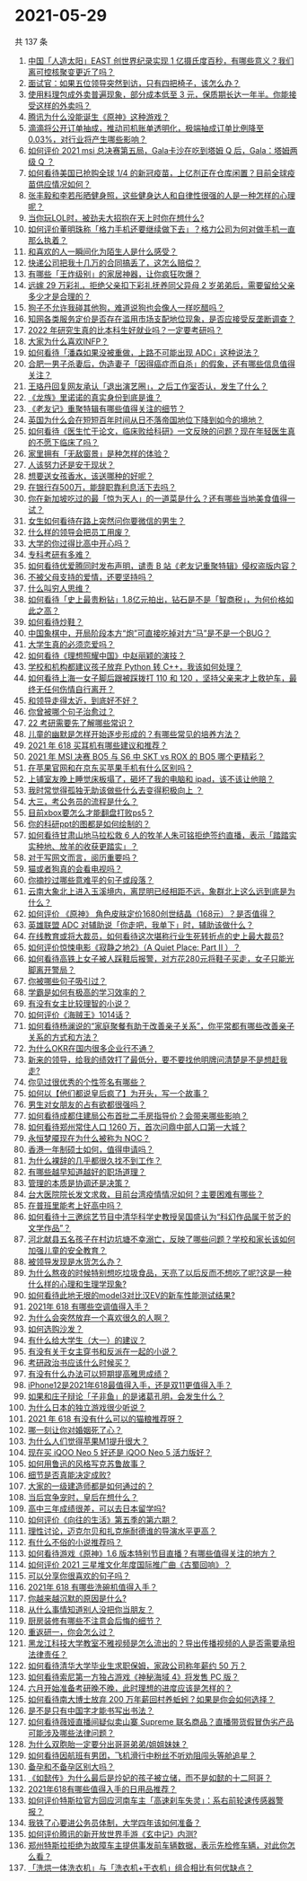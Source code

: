 # 2021-05-29

共 137 条

<!-- BEGIN -->
<!-- 最后更新时间 Sat May 29 2021 17:37:53 GMT+0800 (China Standard Time) -->

1. [中国「人造太阳」EAST 创世界纪录实现 1
   亿摄氏度百秒，有哪些意义？我们离可控核聚变更近了吗？](https://www.zhihu.com/question/461890685)
2. [面试官：如果五位领导突然到访，只有四把椅子，该怎么办？](https://www.zhihu.com/question/456412666)
3. [使用料理包成外卖普遍现象，部分成本低至 3
   元，保质期长达一年半。你能接受这样的外卖吗？](https://www.zhihu.com/question/461747523)
4. [腾讯为什么没能诞生《原神》这种游戏？](https://www.zhihu.com/question/461277286)
5. [滴滴将公开订单抽成，推动司机账单透明化，极端抽成订单比例降至
   0.03%，对行业将产生哪些影响？](https://www.zhihu.com/question/461562442)
6. [如何评价 2021 msi 总决赛第五局，Gala卡沙在吃到塔姆 Q 后，Gala：塔姆两级 Q
   ？](https://www.zhihu.com/question/461780557)
7. [如何看待美国已抢购全球 1/4
   的新冠疫苗，上亿剂正在仓库闲置？目前全球疫苗供应情况如何？](https://www.zhihu.com/question/460152630)
8. [张丰毅和李若彤晒健身照，这些健身达人和自律性很强的人是一种怎样的心理呢？](https://www.zhihu.com/question/459415948)
9. [当你玩LOL时，被劲夫大招抱在天上时你在想什么?](https://www.zhihu.com/question/461534135)
10. [如何评价董明珠称「格力手机还要继续做下去」？格力公司为何对做手机一直那么执着？](https://www.zhihu.com/question/461458064)
11. [和喜欢的人一瞬间化为陌生人是什么感受？](https://www.zhihu.com/question/459630249)
12. [快递公司把我十几万的合同搞丢了，这怎么赔偿？](https://www.zhihu.com/question/374980406)
13. [有哪些「王炸级别」的家居神器，让你疯狂吹爆？](https://www.zhihu.com/question/434514475)
14. [远嫁 29 万彩礼，拒绝父亲扣下彩礼抚养同父异母 2
    岁弟弟后，需要留给父亲多少才是合理的？](https://www.zhihu.com/question/461285207)
15. [狗子不允许我碰其他狗，难道说狗也会像人一样吃醋吗？](https://www.zhihu.com/question/461721289)
16. [知网各类服务定价是否存在滥用市场支配地位现象，是否应接受反垄断调查？](https://www.zhihu.com/question/461638628)
17. [2022 年研究生真的比本科生好就业吗？一定要考研吗？](https://www.zhihu.com/question/461310407)
18. [大家为什么喜欢INFP？](https://www.zhihu.com/question/459248603)
19. [如何看待「潘森如果没被重做，上路不可能出现 ADC」这种说法？](https://www.zhihu.com/question/457008736)
20. [合肥一男子杀妻后，伪造妻子「因得癌症而自杀」的假象，还有哪些信息值得关注？](https://www.zhihu.com/question/461886353)
21. [王珞丹回复网友承认「退出演艺圈」，之后工作室否认，发生了什么？](https://www.zhihu.com/question/461310414)
22. [《龙族》里诺诺的真实身份到底是谁？](https://www.zhihu.com/question/40568999)
23. [《老友记》重聚特辑有哪些值得关注的细节？](https://www.zhihu.com/question/461644828)
24. [英国为什么会在短短百年时间从日不落帝国地位下降到如今的境地？](https://www.zhihu.com/question/458600603)
25. [如何看待《医生忙于论文，临床败给科研》一文反映的问题？现在年轻医生真的不愿下临床了吗？](https://www.zhihu.com/question/461624396)
26. [家里拥有「无敌窗景」是种怎样的体验？](https://www.zhihu.com/question/459289624)
27. [人该努力还是安于现状？](https://www.zhihu.com/question/459993654)
28. [想要送女孩香水，该送哪种的好呢？](https://www.zhihu.com/question/453625396)
29. [在银行存500万，能辞职靠利息活下去吗？](https://www.zhihu.com/question/347518117)
30. [你在新加坡吃过的最「惊为天人」的一道菜是什么？还有哪些当地美食值得一试？](https://www.zhihu.com/question/460654147)
31. [女生如何看待在路上突然问你要微信的男生？](https://www.zhihu.com/question/320105658)
32. [什么样的领导会把员工用废？](https://www.zhihu.com/question/456420261)
33. [大学的你过得比高中开心吗？](https://www.zhihu.com/question/460249323)
34. [专科考研有多难？](https://www.zhihu.com/question/41125965)
35. [如何看待优爱腾同时发布声明，谴责 B
    站《老友记重聚特辑》侵权盗版内容？](https://www.zhihu.com/question/461879768)
36. [不被父母支持的爱情，还要坚持吗？](https://www.zhihu.com/question/461036682)
37. [什么叫穷人思维？](https://www.zhihu.com/question/458970752)
38. [如何看待「史上最贵粉钻」1.8亿元拍出，钻石是不是「智商税」，为何价格如此之高？](https://www.zhihu.com/question/461615316)
39. [如何看待炒鞋？](https://www.zhihu.com/question/318553258)
40. [中国象棋中，开局阶段本方“炮”可直接吃掉对方“马”是不是一个BUG？](https://www.zhihu.com/question/41478929)
41. [大学生真的必须恋爱吗？](https://www.zhihu.com/question/460593007)
42. [如何看待《理想照耀中国》中赵丽颖的演技？](https://www.zhihu.com/question/461761569)
43. [学校和机构都建议孩子放弃 Python 转
    C++，我该如何处理？](https://www.zhihu.com/question/460432138)
44. [如何看待上海一女子脚后跟被踩拨打 110 和 120
    ，坚持父亲来才上救护车，最终无任何伤情自行离开？](https://www.zhihu.com/question/461492198)
45. [和领导走得太近，到底好不好？](https://www.zhihu.com/question/435265697)
46. [你曾被哪个句子治愈过？](https://www.zhihu.com/question/454759562)
47. [22 考研需要先了解哪些常识？](https://www.zhihu.com/question/461846241)
48. [儿童的幽默是怎样开始逐步形成的？有哪些常见的培养方法？](https://www.zhihu.com/question/21925549)
49. [2021 年 618 买耳机有哪些建议和推荐？](https://www.zhihu.com/question/461465871)
50. [2021 年 MSI 决赛 BO5 与 S6 中 SKT vs ROX 的 BO5
    哪个更精彩？](https://www.zhihu.com/question/461317945)
51. [在苹果官网和在京东买苹果手机有什么区别吗？](https://www.zhihu.com/question/381430800)
52. [上铺室友晚上睡觉床板塌了，砸坏了我的电脑和
    ipad，该不该让他赔？](https://www.zhihu.com/question/460572374)
53. [我时常觉得孤独无助该做些什么去变得积极向上 ？](https://www.zhihu.com/question/460648517)
54. [大三，考公务员的流程是什么？](https://www.zhihu.com/question/421404115)
55. [目前xbox要怎么才能翻盘打败ps5？](https://www.zhihu.com/question/461868548)
56. [你的科研ppt的图都是如何绘制的？](https://www.zhihu.com/question/353575061)
57. [如何看待甘肃山地马拉松救 6
    人的牧羊人朱可铭拒绝签约直播，表示「踏踏实实种地、放羊的收获更踏实」？](https://www.zhihu.com/question/461751615)
58. [对于写网文而言，阅历重要吗？](https://www.zhihu.com/question/454727444)
59. [猫或者狗真的会看电视吗？](https://www.zhihu.com/question/31559547)
60. [你摘抄过哪些意难平的句子或段落？](https://www.zhihu.com/question/430494155)
61. [云南大象北上进入玉溪境内，离昆明已经相距不远，象群北上这么远到底是为什么？](https://www.zhihu.com/question/461780294)
62. [如何评价 《原神》
    角色皮肤定价1680创世结晶（168元）？是否值得？](https://www.zhihu.com/question/461933175)
63. [英雄联盟 ADC 对辅助说「你走吧，我单下」时，辅助该做什么？](https://www.zhihu.com/question/461571906)
64. [在线教育或将大裁员，如何看待这次堪称行业生死转折点的史上最大裁员?](https://www.zhihu.com/question/461837840)
65. [如何评价惊悚电影《寂静之地2》（A Quiet Place: Part II
    ）？](https://www.zhihu.com/question/370601326)
66. [如何看待高铁上女子被人踩鞋后报警，对方花280元将鞋子买走，女子只能光脚离开警局？](https://www.zhihu.com/question/461397187)
67. [你被哪些句子吸引过？](https://www.zhihu.com/question/459118104)
68. [学霸是如何有极高的学习效率的？](https://www.zhihu.com/question/366475943)
69. [有没有女主比较理智的小说？](https://www.zhihu.com/question/364191258)
70. [如何评价《海贼王》1014话？](https://www.zhihu.com/question/461557016)
71. [如何看待杨澜说的“家庭聚餐有助于改善亲子关系”，你平常都有哪些改善亲子关系的方式和方法？](https://www.zhihu.com/question/461641332)
72. [为什么OKR在国内很多企业行不通？](https://www.zhihu.com/question/275003705)
73. [新来的领导，给我的绩效打了最低分，要不要找他明牌问清楚是不是想赶我走?](https://www.zhihu.com/question/454250798)
74. [你见过很优秀的个性签名有哪些？](https://www.zhihu.com/question/265584312)
75. [如何以【他们都说皇后疯了】为开头，写一个故事？](https://www.zhihu.com/question/402735460)
76. [男生对女朋友的占有欲都很强吗？](https://www.zhihu.com/question/332142062)
77. [如何看待成都住建局公布首批二手房指导价？会带来哪些影响？](https://www.zhihu.com/question/461860619)
78. [如何看待郑州常住人口 1260 万，首次问鼎中部人口第一大城？](https://www.zhihu.com/question/461641467)
79. [永恒梦魇现在为什么被称为 NOC？](https://www.zhihu.com/question/282834520)
80. [香港一年制硕士如何，值得申请吗？](https://www.zhihu.com/question/328725210)
81. [为什么裸辞的几乎都很久找不到工作？](https://www.zhihu.com/question/430872977)
82. [有哪些越早知道越好的职场道理？](https://www.zhihu.com/question/440192492)
83. [管理的本质是协调还是决策？](https://www.zhihu.com/question/453320234)
84. [台大医院院长发文求救，目前台湾疫情情况如何？主要困难有哪些？](https://www.zhihu.com/question/461718906)
85. [在普班里能考上好高中吗？](https://www.zhihu.com/question/461217311)
86. [如何看待十三邀综艺节目中清华科学史教授吴国盛认为“科幻作品属于贫乏的文学作品”？](https://www.zhihu.com/question/461687691)
87. [河北献县五名孩子在村边坑塘不幸溺亡，反映了哪些问题？学校和家长该如何加强儿童的安全教育？](https://www.zhihu.com/question/460922649)
88. [被领导发现是水货怎么办？](https://www.zhihu.com/question/449779149)
89. [为什么熬夜的时候特别想吃垃圾食品，天亮了以后反而不想吃了呢?这是一种什么样的心理和生理学现象?](https://www.zhihu.com/question/461602496)
90. [如何看待此地无垠的model3对比汉EV的新车性能测试结果?](https://www.zhihu.com/question/461659083)
91. [2021年 618 有哪些空调值得入手？](https://www.zhihu.com/question/457255328)
92. [为什么会突然放弃一个喜欢很久的人啊？](https://www.zhihu.com/question/460720687)
93. [如何选购沙发？](https://www.zhihu.com/question/21234862)
94. [有什么给大学生（大一）的建议？](https://www.zhihu.com/question/454325478)
95. [有没有关于女主穿书和反派在一起的小说？](https://www.zhihu.com/question/373863774)
96. [考研政治书应该什么时候买？](https://www.zhihu.com/question/454824118)
97. [有没有什么办法可以短期提高雅思成绩？](https://www.zhihu.com/question/428867238)
98. [iPhone12是2021年618最值得入手，还是双11更值得入手？](https://www.zhihu.com/question/457788834)
99. [如果和庄子辩论「子非鱼」的是诸葛孔明，会发生什么？](https://www.zhihu.com/question/37365778)
100. [为什么日本的独立游戏很少听说？](https://www.zhihu.com/question/461643976)
101. [2021 年 618 有没有什么可以的猫粮推荐呀？](https://www.zhihu.com/question/455949023)
102. [哪一刻让你对婚姻死了心？](https://www.zhihu.com/question/311171163)
103. [为什么人们觉得苹果M1提升很大？](https://www.zhihu.com/question/461342293)
104. [现在买 iQOO Neo 5 好还是 iQOO Neo 5
     活力版好？](https://www.zhihu.com/question/459079821)
105. [如何用鲁迅的风格写克苏鲁故事？](https://www.zhihu.com/question/68136237)
106. [细节是否真能决定成败?](https://www.zhihu.com/question/461706209)
107. [大家的一级建造师都是如何通过的？](https://www.zhihu.com/question/446875392)
108. [当后宫争宠时，皇后在想什么？](https://www.zhihu.com/question/453175790)
109. [高中三年成绩很差，可以去日本留学吗?](https://www.zhihu.com/question/455422060)
110. [如何评价《向往的生活》第五季的第六期？](https://www.zhihu.com/question/461905165)
111. [理性讨论，迈克尔贝和扎克施耐德谁的导演水平更高？](https://www.zhihu.com/question/461544127)
112. [有什么不俗的小说推荐吗？](https://www.zhihu.com/question/433483283)
113. [如何看待游戏《原神》1.6
     版本特别节目直播？有哪些值得关注的地方？](https://www.zhihu.com/question/461839789)
114. [如何评价 2021 三星堆文化年度国际推广曲《古蜀回响》？](https://www.zhihu.com/question/461933253)
115. [可以分享你很喜欢的句子吗？](https://www.zhihu.com/question/455721542)
116. [2021年 618 有哪些洗碗机值得入手？](https://www.zhihu.com/question/457255383)
117. [你越来越沉默的原因是什么?](https://www.zhihu.com/question/412546017)
118. [从什么事情知道别人没把你当朋友？](https://www.zhihu.com/question/360519545)
119. [厨房装修有哪些不注意会后悔的细节？](https://www.zhihu.com/question/340540614)
120. [重返研一，你会怎么过？](https://www.zhihu.com/question/351675467)
121. [黑龙江科技大学教室不雅视频是怎么流出的？导出传播视频的人是否需要承担法律责任？](https://www.zhihu.com/question/461646094)
122. [如何看待清华大学毕业生求职保姆，家政公司称年薪约 50 万？](https://www.zhihu.com/question/461763906)
123. [如何看待索尼第一方独占游戏《神秘海域 4》将发售 PC 版？](https://www.zhihu.com/question/461623742)
124. [六月开始准备考研晚不晚，此时理想的进度应该是怎样的？](https://www.zhihu.com/question/397607227)
125. [如何看待南大博士放弃 200
     万年薪回村养蚯蚓？如果是你会如何选择？](https://www.zhihu.com/question/461644691)
126. [是不是只有中国字才能书写出书法？](https://www.zhihu.com/question/453735972)
127. [如何看待薇娅直播间疑似卖山寨 Supreme
     联名商品？直播带货假冒伪劣产品可能涉及哪些法律问题？](https://www.zhihu.com/question/460636279)
128. [为什么双胞胎一定要分出哥哥弟弟/姐姐妹妹？](https://www.zhihu.com/question/40577784)
129. [如何看待因航班有男团，飞机滑行中粉丝不听劝阻闯头等舱追星？](https://www.zhihu.com/question/461634572)
130. [备孕和不备孕区别大吗？](https://www.zhihu.com/question/438113905)
131. [《如懿传》为什么最后是炩妃的孩子被立储，而不是如懿的十二阿哥？](https://www.zhihu.com/question/400574419)
132. [2021年618有哪些值得入手的日用品推荐？](https://www.zhihu.com/question/460708555)
133. [如何评价特斯拉官方回应河南车主「高速刹车失灵」：系右前轮速传感器警报？](https://www.zhihu.com/question/461826911)
134. [我铁了心要进公务员体制，大学四年该如何准备？](https://www.zhihu.com/question/445991615)
135. [如何评价腾讯的新开放世界手游《玄中记》内测?](https://www.zhihu.com/question/460514093)
136. [郑州特斯拉拒绝为故障车主提供事发前车辆数据，表示先检修车辆，对此你怎么看？](https://www.zhihu.com/question/461683066)
137. [「洗烘一体洗衣机」与「洗衣机+干衣机」组合相比有何优缺点？](https://www.zhihu.com/question/22223247)

<!-- END -->
